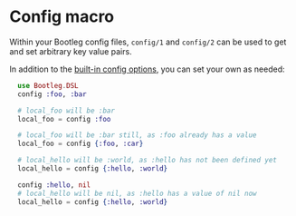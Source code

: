 # Config macro

Within your Bootleg config files, `config/1` and `config/2` can be used to get and set arbitrary key value pairs.

In addition to the [built-in config options](environments.md#internal-config-options), you can set your own as needed:


```elixir
  use Bootleg.DSL
  config :foo, :bar

  # local_foo will be :bar
  local_foo = config :foo

  # local_foo will be :bar still, as :foo already has a value
  local_foo = config {:foo, :car}

  # local_hello will be :world, as :hello has not been defined yet
  local_hello = config {:hello, :world}

  config :hello, nil
  # local_hello will be nil, as :hello has a value of nil now
  local_hello = config {:hello, :world}

```
